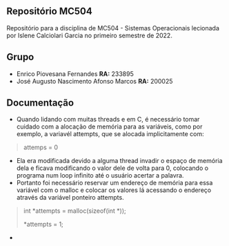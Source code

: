 ## Repositório MC504

Repositório para a disciplina de MC504 - Sistemas Operacionais lecionada por Islene Calciolari Garcia no primeiro semestre de 2022.

## Grupo
- Enrico Piovesana Fernandes **RA:** 233895
- José Augusto Nascimento Afonso Marcos **RA:** 200025

## Documentação
- Quando lidando com muitas threads e em C, é necessário tomar cuidado com a alocação de memória para as variáveis, como por exemplo, a variavél attempts, que se alocada implicitamente com:
>attemps = 0

- Ela era modificada devido a alguma thread invadir o espaço de memória dela e ficava modificando o valor dele de volta para 0, colocando o programa num loop infinito até o usuário acertar a palavra.
- Portanto foi necessário reservar um endereço de memória para essa variável com o malloc e colocar os valores lá acessando o endereço através da variável ponteiro attempts.
>int *attempts = malloc(sizeof(int *));
>
>*attempts = 1;

- 


     
     
